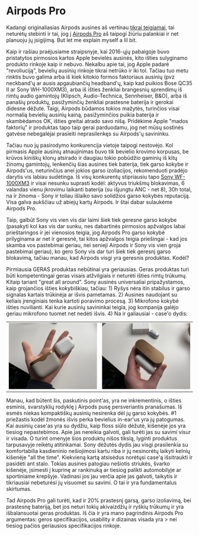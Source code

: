 # Airpods Pro

Kadangi originaliasias Airpods ausines aš vertinau [tikrai teigiamai](./), tai neturėtų stebinti ir tai, jog į [Airpods Pro](https://www.apple.com/airpods-pro/) aš taipogi žiūriu palankiai ir net planuoju jų įsigijimą. But let me explain myself a lil bit.

Kaip ir rašiau praėjusiame straipsnyje, kai 2016-ųjų pabaigoje buvo pristatytos pirmosios kartos Apple bevielės ausinės, kito išties sulyginamo produkto rinkoje kaip ir nebuvo. Nekalbu apie tai, jog Apple padarė "revoliuciją", bevielių ausinių rinkoje tikrai netrūko ir iki tol. Tačiau tuo metu rinktis buvo galima arba iš kiek kitokio formos faktoriaus ausinių \(pvz neckband'ų ar ausis apgaubiančių headband'ų, kaip kad puikios Bose QC35 II ar Sony WH-1000XM3\), arba iš išties ženkliai brangesnių sprendimų iš rimtų audio gamintojų \(Klipsch, Audio-Technica, Sennheiser, B&O\), arba iš panašių produktų, pasižyminčių ženkliai prastesne baterija ir gerokai didesne dėžute. Taigi, Airpods būdamos tokios mažytės, turinčios visai normalią bevielių ausinių kainą, pasižyminčios puikia baterija ir skambėdamos OK, išties greitai atrado savo nišą. Pridėkime Apple "mados faktorių" ir produktas tapo taip gerai parduodamu, jog net mūsų sostinės gatvėse nebegalėjai prasieiti neprasilenkęs su Airpods'ų savininku.

Tačiau nuo jų pasirodymo konkurencija vietoje taipogi nestovėjo. Kol pirmasis Apple ausinių atnaujinimas buvo tik bevielio krovimo korpusas, be krūvos kiniškų klonų atsirado ir daugiau tokio pobūdžio gaminių iš kitų žinomų gamintojų, lenkenčių šias ausines tiek baterija, tiek garso kokybe ir Airpods'us, neturinčius anei jokios garso izoliacijos, rekomenduoti pradėjo darytis vis labiau sudėtinga. Iš visų konkurentų stipriausiu tapo [Sony WF-1000XM3](https://www.sony.com/electronics/truly-wireless/wf-1000xm3) ir visai nesunku suprasti kodėl: aktyvus triukšmų blokavimas, 6 valandas vienu įkrovimu laikanti baterija \(su išjungtu ANC - net 8\), 30h total, na ir žinoma - Sony ir toliau išlaiko savo solidžios garso kokybės reputaciją. Visa galva aukščiau už abiejų kartų Airpods. Ir štai dabar sulaukėme Airpods Pro. 

Taip, galbūt Sony vis vien vis dar laimi šiek tiek geresne garso kokybe \(pasakyti kol kas vis dar sunku, nes dabartinės pirmosios apžvalgos labai prieštaringos ir jei vienosios teigia, jog Airpods Pro garso kokybė prilyginama ar net ir geresnė, tai kitos apžvalgos teigia priešingai - kad jos skamba vos pastebimai geriau, nei senieji Airpods ir Sony vis vien groja pastebimai geriau\), ko gero Sony vis dar turi šiek tiek geresnį garso blokavimą, tačiau manau, kad Airpods visgi yra geresnis produktas. Kodėl?

Pirmiausia GERAS produktas nebūtinai yra geriausias. Geras produktas turi būti kompetentingai geras visais atžvilgiais ir neturėti išties rimtų trūkumų. Kitaip tariant "great all around". Sony ausinės universaliai pripažystamos, kaip grojančios išties kokybiškiau, tačiau: 1\) Ryšys nėra itin stabilus ir garso signalas kartais trūkinėja ar išvis pametamas. 2\) Ausines naudojant su keliais įrenginiais tenka kartoti poravimo procesą. 3\) Mikrofono kokybė išties nuvilianti. Kai kurie ausinių savininkai teigia, jog kompanija galėjo geriau mikrofono tuomet net nedėti išvis. 4\) Na ir galiausiai - case'o dydis:

|  |  |
| :--- | :--- |
| ![](../../../../.gitbook/assets/unnamed.jpg) | ![](../../../../.gitbook/assets/xyrfuji.jpg) |

Manau, kad būtent šis, paskutinis point'as, yra ne inkrementinis, o išties esminis, svarstyklių rodyklę į Airpods pusę persveriantis pranašumas. Iš esmės niekas kompaktiškų ausinių nesirenka dėl jų garso kokybės. \#1 priežastis kodėl žmonės išvis perka bevielius in-ear'us yra jų patogumas. Kai ausinių case'as yra su dydžiu, kaip floss siūlo dėžutė, kišenėje jos yra tiesiog nepastebimos. Apie jas nereikia galvoti, gali turėti jas su savimi visur ir visada. O turint omenyje šios produktų nišos tikslą, lyginti produktus tarpusavyje reikėtų atitinkamai. Sony dėžutės dydis jau visgi prasilenkia su komfortabilia kasdieninio nešiojimosi kartu riba ir jų nesinorėtų laikyti kelnių kišenėje "all the time". Kiekvieną kartą atsisėdus norėtųsi case'ą išsitraukti ir pasidėti ant stalo. Tokias ausines patogiau nešiotis striukės, švarko kišenėje, įsimesti į kuprinę ar rankinuką ar tiesiog palikti automobilyje ar sportiniame krepšyje. Vadinasi jos jau verčia apie jas galvoti, taikytis ir tikriausiai nebeturėsi jų visuomet su savimi. O tai ir yra fundamentalus skirtumas.

Tad Airpods Pro gali turėti, kad ir 20% prastesnį garsą, garso izoliavimą, bei prastesnę bateriją, bet jos neturi tokių akivaizdžių ir ryškių trūkumų ir yra išbalansuotai geras produktas. Iš čia ir yra mano pagrindinis Airpods Pro argumentas: geros specifikacijos, usability ir dizainas visada yra &gt; nei tiesiog pačios geriausios specifikacijos rinkoje.

